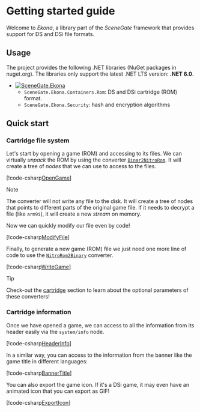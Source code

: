 # Getting started guide

Welcome to _Ekona_, a library part of the _SceneGate_ framework that provides
support for DS and DSi file formats.

## Usage

The project provides the following .NET libraries (NuGet packages in nuget.org).
The libraries only support the latest .NET LTS version: **.NET 6.0**.

- [![SceneGate.Ekona](https://img.shields.io/nuget/v/SceneGate.Ekona?label=SceneGate.Ekona&logo=nuget)](https://www.nuget.org/packages/SceneGate.Ekona)
  - `SceneGate.Ekona.Containers.Rom`: DS and DSi cartridge (ROM) format.
  - `SceneGate.Ekona.Security`: hash and encryption algorithms

## Quick start

### Cartridge file system

Let's start by opening a game (ROM) and accessing to its files. We can virtually
_unpack_ the ROM by using the converter
[`Binar2NitroRom`](xref:SceneGate.Ekona.Containers.Rom.Binary2NitroRom). It will
create a tree of _nodes_ that we can use to access to the files.

[!code-csharp[OpenGame](../../../src/Ekona.Examples/QuickStart.cs?name=OpenGame)]

> [!NOTE]  
> The converter will not write any file to the disk. It will create a tree of
> nodes that points to different parts of the original game file. If it needs to
> decrypt a file (like `arm9i`), it will create a new _stream_ on memory.

Now we can quickly modify our file even by code!

[!code-csharp[ModifyFile](../../../src/Ekona.Examples/QuickStart.cs?name=ModifyFile)]

Finally, to generate a new game (ROM) file we just need one more line of code to
use the [`NitroRom2Binary`](xref:SceneGate.Ekona.Containers.Rom.NitroRom2Binary)
converter.

[!code-csharp[WriteGame](../../../src/Ekona.Examples/QuickStart.cs?name=WriteGame)]

> [!TIP]  
> Check-out the [cartridge](features/cartridge.md) section to learn about the
> optional parameters of these converters!

### Cartridge information

Once we have opened a game, we can access to all the information from its header
easily via the `system/info` node.

[!code-csharp[HeaderInfo](../../../src/Ekona.Examples/QuickStart.cs?name=HeaderInfo)]

In a similar way, you can access to the information from the banner like the
game title in different languages:

[!code-csharp[BannerTitle](../../../src/Ekona.Examples/QuickStart.cs?name=BannerTitle)]

You can also export the game icon. If it's a DSi game, it may even have an
animated icon that you can export as GIF!

[!code-csharp[ExportIcon](../../../src/Ekona.Examples/QuickStart.cs?name=ExportIcon)]
